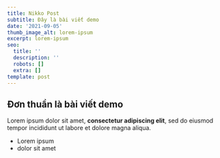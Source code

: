 ```yaml
---
title: Nikko Post
subtitle: Đây là bài viết demo
date: '2021-09-05'
thumb_image_alt: lorem-ipsum
excerpt: lorem-ipsum
seo:
  title: ''
  description: ''
  robots: []
  extra: []
template: post
---
```

## Đơn thuần là bài viết demo

Lorem ipsum dolor sit amet, **consectetur adipiscing elit**, sed do eiusmod tempor incididunt ut labore et dolore magna aliqua.

*   Lorem ipsum
*   dolor sit amet
